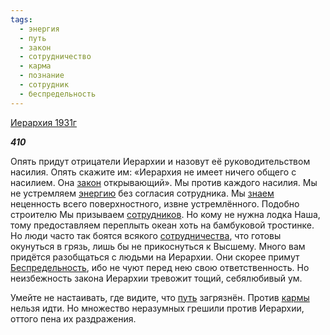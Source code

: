 ```yaml
---
tags:
  - энергия
  - путь
  - закон
  - сотрудничество
  - карма
  - познание
  - сотрудник
  - беспредельность
---
```

[Иерархия 1931г](https://127.0.0.1:4002/agni/1931)

___410___

Опять придут отрицатели Иерархии и назовут её руководительством насилия. Опять скажите им: «Иерархия не имеет ничего общего с насилием. Она [закон](../../../tags/#закон) открывающий». Мы против каждого насилия. Мы не устремляем [энергию](../../../tags/#энергия) без согласия сотрудника. Мы [знаем](../../../tags/#познание) неценность всего поверхностного, извне устремлённого. Подобно строителю Мы призываем [сотрудников](../../../tags/#сотрудник). Но кому не нужна лодка Наша, тому предоставляем переплыть океан хоть на бамбуковой тростинке. Но люди часто так боятся всякого [сотрудничества](../../../tags/#сотрудничество), что готовы окунуться в грязь, лишь бы не прикоснуться к Высшему. Много вам придётся разобщаться с людьми на Иерархии. Они скорее примут [Беспредельность](../../../tags/#беспредельность), ибо не чуют перед нею свою ответственность. Но неизбежность закона Иерархии тревожит тощий, себялюбивый ум.   

Умейте не настаивать, где видите, что [путь](../../../tags/#путь) загрязнён. Против [кармы](../../../tags/#карма) нельзя идти. Но множество неразумных грешили против Иерархии, оттого пена их раздражения.   

